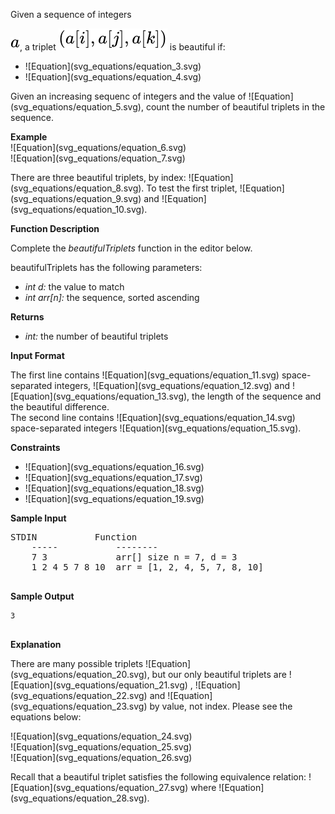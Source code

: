 <div class="challenge-body-html"><div class="challenge_problem_statement"><div class="msB challenge_problem_statement_body"><div class="hackdown-content"><svg style="display: none;"><defs id="MathJax_SVG_glyphs"></defs></svg><p>Given a sequence of integers

![Equation](svg_equations/equation_1.svg), a triplet ![Equation](svg_equations/equation_2.svg) is beautiful if:</p>
<ul>
<li>![Equation](svg_equations/equation_3.svg)</li>
<li>![Equation](svg_equations/equation_4.svg)</li>
</ul>
<p>Given an increasing sequenc of integers and the value of ![Equation](svg_equations/equation_5.svg), count the number of beautiful triplets in the sequence.</p>
<p><strong>Example</strong> <br/>
![Equation](svg_equations/equation_6.svg) <br/>
![Equation](svg_equations/equation_7.svg) </p>
<p>There are three beautiful triplets, by index: ![Equation](svg_equations/equation_8.svg).  To test the first triplet, ![Equation](svg_equations/equation_9.svg) and ![Equation](svg_equations/equation_10.svg).  </p>
<p><strong>Function Description</strong> </p>
<p>Complete the <em>beautifulTriplets</em> function in the editor below.     </p>
<p>beautifulTriplets has the following parameters:  </p>
<ul>
<li><em>int d:</em> the value to match   </li>
<li><em>int arr[n]:</em>  the sequence, sorted ascending   </li>
</ul>
<p><strong>Returns</strong> </p>
<ul>
<li><em>int:</em> the number of beautiful triplets   </li>
</ul></div></div></div><div class="challenge_input_format"><div class="msB challenge_input_format_title"><p><strong>Input Format</strong></p></div><div class="msB challenge_input_format_body"><div class="hackdown-content"><svg style="display: none;"><defs id="MathJax_SVG_glyphs"></defs></svg><p>The first line contains ![Equation](svg_equations/equation_11.svg) space-separated integers, ![Equation](svg_equations/equation_12.svg) and ![Equation](svg_equations/equation_13.svg), the length of the sequence and the beautiful difference. <br/>
    The second line contains ![Equation](svg_equations/equation_14.svg) space-separated integers ![Equation](svg_equations/equation_15.svg).</p></div></div></div><div class="challenge_constraints"><div class="msB challenge_constraints_title"><p><strong>Constraints</strong></p></div><div class="msB challenge_constraints_body"><div class="hackdown-content"><svg style="display: none;"><defs id="MathJax_SVG_glyphs"></defs></svg><ul>
<li>![Equation](svg_equations/equation_16.svg)</li>
<li>![Equation](svg_equations/equation_17.svg)</li>
<li>![Equation](svg_equations/equation_18.svg)</li>
<li>![Equation](svg_equations/equation_19.svg)</li>
</ul></div></div></div><div class="challenge_sample_input"><div class="msB challenge_sample_input_title"><p><strong>Sample Input</strong></p></div><div class="msB challenge_sample_input_body"><div class="hackdown-content"><svg style="display: none;"><defs id="MathJax_SVG_glyphs"></defs></svg><pre>STDIN           Function
    -----           --------
    7 3             arr[] size n = 7, d = 3
    1 2 4 5 7 8 10  arr = [1, 2, 4, 5, 7, 8, 10]
    </pre></div></div></div><div class="challenge_sample_output"><div class="msB challenge_sample_output_title"><p><strong>Sample Output</strong></p></div><div class="msB challenge_sample_output_body"><div class="hackdown-content"><svg style="display: none;"><defs id="MathJax_SVG_glyphs"></defs></svg><pre><code>3
    </code></pre></div></div></div><div class="challenge_explanation"><div class="msB challenge_explanation_title"><p><strong>Explanation</strong></p></div><div class="msB challenge_explanation_body"><div class="hackdown-content"><svg style="display: none;"><defs id="MathJax_SVG_glyphs"></defs></svg><p>There are many possible triplets ![Equation](svg_equations/equation_20.svg), but our only beautiful triplets are ![Equation](svg_equations/equation_21.svg) , ![Equation](svg_equations/equation_22.svg) and ![Equation](svg_equations/equation_23.svg) by value, not index. Please see the equations below:    </p>
<p>![Equation](svg_equations/equation_24.svg) <br/>
![Equation](svg_equations/equation_25.svg) <br/>
![Equation](svg_equations/equation_26.svg) </p>
<p>Recall that a beautiful triplet satisfies the following equivalence relation: ![Equation](svg_equations/equation_27.svg) where ![Equation](svg_equations/equation_28.svg). </p></div></div></div></div>

